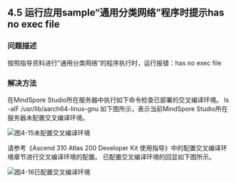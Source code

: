 ## 4.5 运行应用sample“通用分类网络”程序时提示has no exec file
### 问题描述
按照指导资料进行“通用分类网络”的程序执行时，运行报错：has no exec file
### 解决方法
在MindSpore Studio所在服务器中执行如下命令检查已部署的交叉编译环境。
ls -alF /usr/lib/aarch64-linux-gnu
如下图所示，表示当前MindSpore Studio所在服务器未配置交叉编译环境。

![图4-15未配置交叉编译环境](https://gitee.com/Atlas200DK/FAQ/raw/master/part4/img/4-15.png)


请参考《Ascend 310 Atlas 200 Developer Kit 使用指导》中的配置交叉编译环境章节进行交叉编译环境的配置。
已配置交叉编译环境的回显如下图所示。

![图4-16已配置交叉编译环境](https://gitee.com/Atlas200DK/FAQ/raw/master/part4/img/4-16.png)


